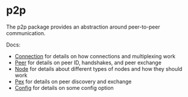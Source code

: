 # p2p

The p2p package provides an abstraction around peer-to-peer communication.

Docs:

- [Connection](https://web3space/ethermint/components/tendermint/tendermint/blob/master/docs/spec/p2p/connection.md) for details on how connections and multiplexing work
- [Peer](https://web3space/ethermint/components/tendermint/tendermint/blob/master/docs/spec/p2p/peer.md) for details on peer ID, handshakes, and peer exchange
- [Node](https://web3space/ethermint/components/tendermint/tendermint/blob/master/docs/spec/p2p/node.md) for details about different types of nodes and how they should work
- [Pex](https://web3space/ethermint/components/tendermint/tendermint/blob/master/docs/spec/reactors/pex/pex.md) for details on peer discovery and exchange
- [Config](https://web3space/ethermint/components/tendermint/tendermint/blob/master/docs/spec/p2p/config.md) for details on some config option
